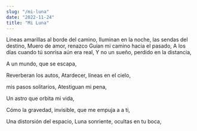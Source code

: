 ```yaml
---
slug: "/mi-luna"
date: "2022-11-24"
title: "Mi Luna"
---
```


Líneas amarillas al borde del camino,
Iluminan en la noche, las sendas del destino,
Muero de amor, renazco
Guían mi camino hacia el pasado,
A los días cuando tú sonrisa aún era real,
Y no un sueño, perdido en la distancia,

A un mundo, que se escapa,

Reverberan los autos,
Atardecer, líneas en el cielo,

mis pasos solitarios,
Atestiguan mi pena,

Un astro que orbita mi vida,

Cómo la gravedad, invisible, que me empuja a a ti,

Una distorsión del espacio,
Luna sonriente, ocultas en tu boca,
